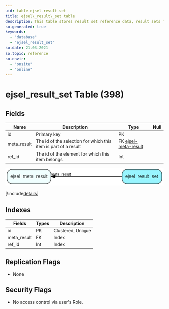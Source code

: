 ```yaml
---
uid: table-ejsel-result-set
title: ejsel\_result\_set table
description: This table stores result set reference data, result sets for selections
so.generated: true
keywords:
  - "database"
  - "ejsel_result_set"
so.date: 21.03.2021
so.topic: reference
so.envir:
  - "onsite"
  - "online"
---
```


# ejsel\_result\_set Table (398)

## Fields

| Name | Description | Type | Null |
|------|-------------|------|:----:|
|id|Primary key|PK| |
|meta\_result|The id of the selection for which this item is part of a result|FK [ejsel-meta-result](ejsel-meta-result.md)| |
|ref\_id|The id of the element for which this item belongs|Int| |


![ejsel_result_set table relationship diagram](./media/ejsel_result_set.png)

[!include[details](./includes/ejsel-result-set.md)]

## Indexes

| Fields | Types | Description |
|--------|-------|-------------|
|id |PK |Clustered, Unique |
|meta\_result |FK |Index |
|ref\_id |Int |Index |

## Replication Flags

* None

## Security Flags

* No access control via user's Role.

